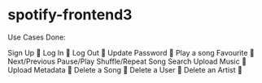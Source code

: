 # spotify-frontend3
Use Cases Done:

Sign Up 🫡
Log In 🫡
Log Out 🫥
Update Password 🫡
Play a song 
Favourite 🫥
Next/Previous
Pause/Play
Shuffle/Repeat
Song Search 
Upload Music 🫥
Upload Metadata 🫥
Delete a Song 🫥
Delete a User 🫥
Delete an Artist 🫥

